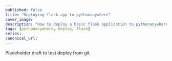 ```yaml
---
published: false
title: "Deploying flask app to pythonanywhere"
cover_image:
description: "How to deploy a basic flask application to pythonanywhere.com."
tags: [pythonanywhere, deploy, flask]
series:
canonical_url:
---
```


Placeholder draft to test deploy from git. 
